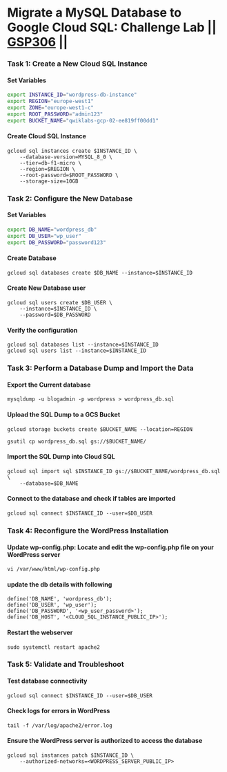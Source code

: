 # Migrate a MySQL Database to Google Cloud SQL: Challenge Lab || [GSP306](https://www.cloudskillsboost.google/focuses/1740?parent=catalog) ||

### Task 1: Create a New Cloud SQL Instance ###

#### Set Variables ####
```bash
export INSTANCE_ID="wordpress-db-instance"
export REGION="europe-west1"
export ZONE="europe-west1-c"
export ROOT_PASSWORD="admin123"
export BUCKET_NAME="qwiklabs-gcp-02-ee819ff00dd1"
```
#### Create Cloud SQL Instance ####

```
gcloud sql instances create $INSTANCE_ID \
    --database-version=MYSQL_8_0 \
    --tier=db-f1-micro \
    --region=$REGION \
    --root-password=$ROOT_PASSWORD \
    --storage-size=10GB
```
### Task 2: Configure the New Database ###
#### Set Variables ####
``` bash
export DB_NAME="wordpress_db"
export DB_USER="wp_user"
export DB_PASSWORD="password123"
```
#### Create Database ####
```
gcloud sql databases create $DB_NAME --instance=$INSTANCE_ID
```
#### Create New Database user ####
```
gcloud sql users create $DB_USER \
    --instance=$INSTANCE_ID \
    --password=$DB_PASSWORD
```
#### Verify the configuration ####
```
gcloud sql databases list --instance=$INSTANCE_ID
gcloud sql users list --instance=$INSTANCE_ID
```
### Task 3: Perform a Database Dump and Import the Data ###
#### Export the Current database ####
```
mysqldump -u blogadmin -p wordpress > wordpress_db.sql

```

#### Upload the SQL Dump to a GCS Bucket ####
```
gcloud storage buckets create $BUCKET_NAME --location=REGION
```
```
gsutil cp wordpress_db.sql gs://$BUCKET_NAME/
```
#### Import the SQL Dump into Cloud SQL ####
```
gcloud sql import sql $INSTANCE_ID gs://$BUCKET_NAME/wordpress_db.sql \
    --database=$DB_NAME
```
#### Connect to the database and check if tables are imported ####
```
gcloud sql connect $INSTANCE_ID --user=$DB_USER
```
### Task 4: Reconfigure the WordPress Installation ###
#### Update wp-config.php: Locate and edit the wp-config.php file on your WordPress server ####
```
vi /var/www/html/wp-config.php
```
#### update the db details with following ####
```
define('DB_NAME', 'wordpress_db');
define('DB_USER', 'wp_user');
define('DB_PASSWORD', '<wp_user_password>');
define('DB_HOST', '<CLOUD_SQL_INSTANCE_PUBLIC_IP>');
```
#### Restart the webserver ####
```
sudo systemctl restart apache2
```
### Task 5: Validate and Troubleshoot ###

#### Test database connectivity ####
```
gcloud sql connect $INSTANCE_ID --user=$DB_USER
```
#### Check logs for errors in WordPress ####
```
tail -f /var/log/apache2/error.log
```

#### Ensure the WordPress server is authorized to access the database ####
```
gcloud sql instances patch $INSTANCE_ID \
    --authorized-networks=<WORDPRESS_SERVER_PUBLIC_IP>
```
